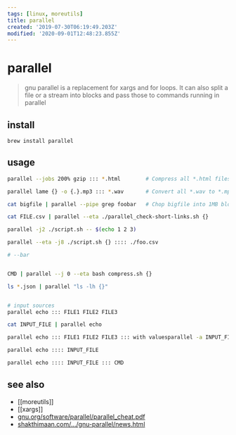 ```yaml
---
tags: [linux, moreutils]
title: parallel
created: '2019-07-30T06:19:49.203Z'
modified: '2020-09-01T12:48:23.855Z'
---
```


# parallel

> gnu parallel is a replacement for xargs and for loops. It can also split a file or a stream into blocks and pass those to commands running in parallel

## install
`brew install parallel`

## usage
```sh
parallel --jobs 200% gzip ::: *.html        # Compress all *.html files in parallel – 2 jobs per CPU thread in parallel

parallel lame {} -o {.}.mp3 ::: *.wav       # Convert all *.wav to *.mp3 using lame – 1 job per CPU thread in parallel (default)

cat bigfile | parallel --pipe grep foobar   # Chop bigfile into 1MB blocks and grep for the string foobar

cat FILE.csv | parallel --eta ./parallel_check-short-links.sh {}

parallel -j2 ./script.sh -- $(echo 1 2 3)

parallel --eta -j8 ./script.sh {} :::: ./foo.csv

# --bar


CMD | parallel --j 0 --eta bash compress.sh {}

ls *.json | parallel "ls -lh {}"


# input sources
parallel echo ::: FILE1 FILE2 FILE3

cat INPUT_FILE | parallel echo

parallel echo ::: FILE1 FILE2 FILE3 ::: with valuesparallel -a INPUT_FILE echo

parallel echo :::: INPUT_FILE

parallel echo :::: INPUT_FILE ::: CMD
```

## see also
- [[moreutils]]
- [[xargs]]
- [gnu.org/software/parallel/parallel_cheat.pdf](https://www.gnu.org/software/parallel/parallel_cheat.pdf)
- [shakthimaan.com/.../gnu-parallel/news.html](http://www.shakthimaan.com/posts/2014/11/27/gnu-parallel/news.html)
